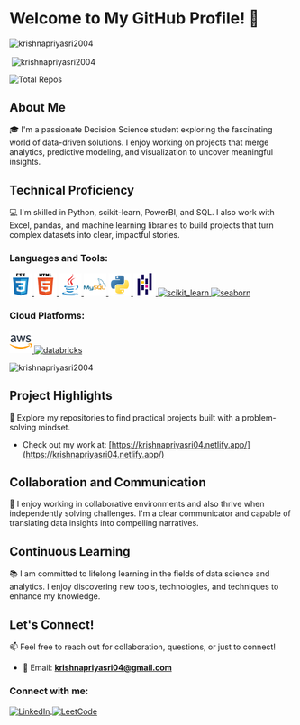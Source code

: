 # Welcome to My GitHub Profile! 👋  
<p align="left"> 
  <img src="https://komarev.com/ghpvc/?username=krishnapriyasri2004&label=Profile%20views&color=0e75b6&style=flat" alt="krishnapriyasri2004" /> 
</p>

<p>&nbsp;<img align="center" src="https://github-readme-stats.vercel.app/api?username=krishnapriyasri2004&show_icons=true&locale=en" alt="krishnapriyasri2004" /></p>

<!-- Custom badge for total repos count -->
<p>
  <img src="https://img.shields.io/badge/Public_Repos-24-blue?style=flat-square" alt="Total Repos" />
</p>


## About Me
🎓 I'm a passionate Decision Science student exploring the fascinating world of data-driven solutions. I enjoy working on projects that merge analytics, predictive modeling, and visualization to uncover meaningful insights.

## Technical Proficiency
💻 I'm skilled in Python, scikit-learn, PowerBI, and SQL. I also work with Excel, pandas, and machine learning libraries to build projects that turn complex datasets into clear, impactful stories.

<h3 align="left">Languages and Tools:</h3>
<p align="left"> 
  <a href="https://www.w3schools.com/css/" target="_blank" rel="noreferrer"> 
    <img src="https://raw.githubusercontent.com/devicons/devicon/master/icons/css3/css3-original-wordmark.svg" alt="css3" width="40" height="40"/> 
  </a> 
  <a href="https://www.w3.org/html/" target="_blank" rel="noreferrer"> 
    <img src="https://raw.githubusercontent.com/devicons/devicon/master/icons/html5/html5-original-wordmark.svg" alt="html5" width="40" height="40"/> 
  </a> 
  <a href="https://www.java.com" target="_blank" rel="noreferrer"> 
    <img src="https://raw.githubusercontent.com/devicons/devicon/master/icons/java/java-original.svg" alt="java" width="40" height="40"/> 
  </a> 
  <a href="https://www.mysql.com/" target="_blank" rel="noreferrer"> 
    <img src="https://raw.githubusercontent.com/devicons/devicon/master/icons/mysql/mysql-original-wordmark.svg" alt="mysql" width="40" height="40"/> 
  </a> 
  <a href="https://www.python.org" target="_blank" rel="noreferrer"> 
    <img src="https://raw.githubusercontent.com/devicons/devicon/master/icons/python/python-original.svg" alt="python" width="40" height="40"/> 
  </a> 
  <a href="https://pandas.pydata.org/" target="_blank" rel="noreferrer"> 
    <img src="https://raw.githubusercontent.com/devicons/devicon/2ae2a900d2f041da66e950e4d48052658d850630/icons/pandas/pandas-original.svg" alt="pandas" width="40" height="40"/> 
  </a> 
  <a href="https://scikit-learn.org/" target="_blank" rel="noreferrer"> 
    <img src="https://upload.wikimedia.org/wikipedia/commons/0/05/Scikit_learn_logo_small.svg" alt="scikit_learn" width="40" height="40"/> 
  </a> 
  <a href="https://seaborn.pydata.org/" target="_blank" rel="noreferrer"> 
    <img src="https://seaborn.pydata.org/_images/logo-mark-lightbg.svg" alt="seaborn" width="40" height="40"/> 
  </a> 
</p>

<h3 align="left">Cloud Platforms:</h3>
<p align="left">
  <a href="https://aws.amazon.com/" target="_blank" rel="noreferrer">
    <img src="https://raw.githubusercontent.com/devicons/devicon/master/icons/amazonwebservices/amazonwebservices-original-wordmark.svg" alt="aws" width="40" height="40" />
  </a>
  <a href="https://databricks.com/" target="_blank" rel="noreferrer">
    <img src="https://www.vectorlogo.zone/logos/databricks/databricks-icon.svg" alt="databricks" width="40" height="40" />
  </a>
</p>

<p><img src="https://github-readme-stats.vercel.app/api/top-langs?username=krishnapriyasri2004&show_icons=true&locale=en&layout=compact" alt="krishnapriyasri2004" /></p>

## Project Highlights
🚀 Explore my repositories to find practical projects built with a problem-solving mindset.  
- Check out my work at: [https://krishnapriyasri04.netlify.app/](https://krishnapriyasri04.netlify.app/)

## Collaboration and Communication
🤝 I enjoy working in collaborative environments and also thrive when independently solving challenges. I'm a clear communicator and capable of translating data insights into compelling narratives.

## Continuous Learning
📚 I am committed to lifelong learning in the fields of data science and analytics. I enjoy discovering new tools, technologies, and techniques to enhance my knowledge.

## Let's Connect!
📫 Feel free to reach out for collaboration, questions, or just to connect!  
- 📧 Email: **krishnapriyasri04@gmail.com**

<h3 align="left">Connect with me:</h3>
<p align="left">
  <a href="https://www.linkedin.com/in/krishnapriyasri2004/" target="_blank" rel="noreferrer">
    <img align="center" src="https://raw.githubusercontent.com/rahuldkjain/github-profile-readme-generator/master/src/images/icons/Social/linked-in-alt.svg" alt="LinkedIn" height="30" width="40" />
  </a>
  <a href="https://leetcode.com/u/KrishnaPriya240/" target="_blank" rel="noreferrer">
    <img align="center" src="https://raw.githubusercontent.com/rahuldkjain/github-profile-readme-generator/master/src/images/icons/Social/leet-code.svg" alt="LeetCode" height="30" width="40" />
  </a>
</p>
